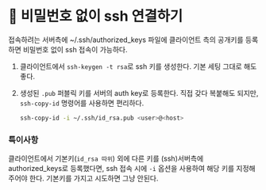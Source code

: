 # 󰏢 비밀번호 없이 ssh 연결하기


접속하려는 서버측에 ~/.ssh/authorized_keys 파일에 클라이언트 측의 공개키를 등록하면 비밀번호 없이 ssh 접속이 가능하다.

1. 클라이언트에서 `ssh-keygen -t rsa`로 ssh 키를 생성한다.
   기본 세팅 그대로 해도 좋다.

2. 생성된 `.pub` 퍼블릭 키를 서버의 auth key로 등록한다.
   직접 갖다 복붙해도 되지만, `ssh-copy-id` 명령어를 사용하면 편리하다.

   ```bash
   ssh-copy-id -i ~/.ssh/id_rsa.pub <user>@<host>
   ```


### 특이사항

클라이언트에서 기본키(`id_rsa 따위`) 외에 다른 키를 (ssh)서버측에 authorized_keys로 등록했다면, ssh 접속 시에 `-i` 옵션을 사용하여 해당 키를 지정해주어야 한다. 기본키를 가지고 시도하면 그냥 안된다.
